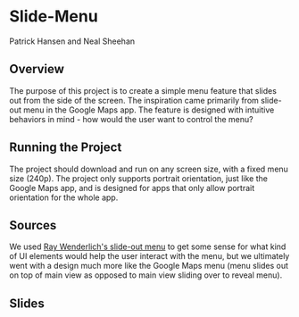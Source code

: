 # Slide-Menu
Patrick Hansen and Neal Sheehan

## Overview
The purpose of this project is to create a simple menu feature that slides out from the side of the screen. The inspiration came primarily from slide-out menu in the Google Maps app. The feature is designed with intuitive behaviors in mind - how would the user want to control the menu?

## Running the Project
The project should download and run on any screen size, with a fixed menu size (240p). The project only supports portrait orientation, just like the Google Maps app, and is designed for apps that only allow portrait orientation for the whole app. 

## Sources
We used [Ray Wenderlich's slide-out menu](https://www.raywenderlich.com/78568/create-slide-out-navigation-panel-swift) to get some sense for what kind of UI elements would help the user interact with the menu, but we ultimately went with a design much more like the Google Maps menu (menu slides out on top of main view as opposed to main view sliding over to reveal menu).

## Slides
